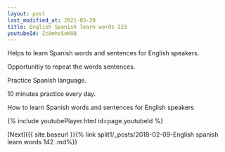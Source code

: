 ```yaml
---
layout: post
last_modified_at: 2021-03-29
title: English Spanish learn words 233 
youtubeId: Zc8mhs5eKUQ
---
```

 
 
Helps to learn Spanish words and sentences for English speakers.

Opportunitiy to repeat the words sentences. 

Practice Spanish language. 
 
10 minutes practice every day. 
 
How to learn Spanish words and sentences for English speakers 
 
{% include youtubePlayer.html id=page.youtubeId %}
 
 
[Next]({{ site.baseurl }}{% link  split1/_posts/2018-02-09-English spanish learn words 142 .md%})
 
